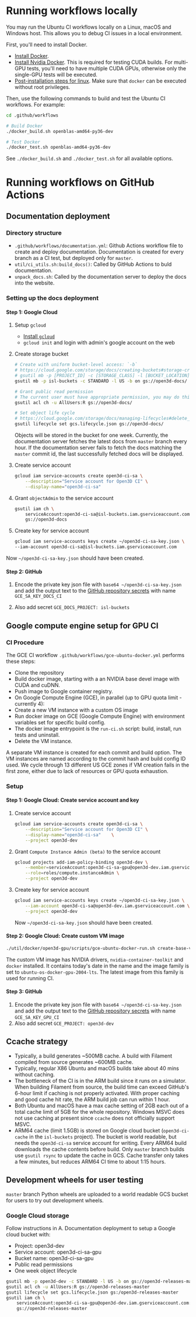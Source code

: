 # Running workflows locally

You may run the Ubuntu CI workflows locally on a Linux, macOS and Windows host.
This allows you to debug CI issues in a local environment.

First, you'll need to install Docker.

- [Install Docker](https://docs.docker.com/get-docker/).
- [Install Nvidia Docker](https://docs.nvidia.com/datacenter/cloud-native/container-toolkit/install-guide.html#setting-up-nvidia-container-toolkit). This
  is required for testing CUDA builds. For multi-GPU tests, you'll need to have
  multiple CUDA GPUs, otherwise only the single-GPU tests will be executed.
- [Post-installation steps for linux](https://docs.docker.com/engine/install/linux-postinstall/). Make sure that `docker` can be executed without root
  privileges.

Then, use the following commands to build and test the Ubuntu CI workflows.
For example:

```bash
cd .github/workflows

# Build Docker
./docker_build.sh openblas-amd64-py36-dev

# Test Docker
./docker_test.sh openblas-amd64-py36-dev
```

See `./docker_build.sh` and `./docker_test.sh` for all available options.

# Running workflows on GitHub Actions

## Documentation deployment

### Directory structure

- `.github/workflows/documentation.yml`: Github Actions workflow file to
  create and deploy documentation. Documentation is created for every branch
  as a CI test, but deployed only for `master`.
- `util/ci_utils.sh:build_docs()`: Called by GitHub Actions to buld documentation.
- `unpack_docs.sh`: Called by the documentation server to deploy the docs into
  the website.

### Setting up the docs deployment

#### Step 1: Google Cloud

1. Setup `gcloud`
    - [Install `gcloud`](https://cloud.google.com/sdk/install)
    - `gcloud init` and login with admin's google account on the web
2. Create storage bucket
    ```bash
    # Create with uniform bucket-level access: `-b`
    # https://cloud.google.com/storage/docs/creating-buckets#storage-create-bucket-gsutil
    # gsutil mb -p [PROJECT_ID] -c [STORAGE_CLASS] -l [BUCKET_LOCATION] -b on gs://[BUCKET_NAME]/
    gsutil mb -p isl-buckets -c STANDARD -l US -b on gs://open3d-docs/

    # Grant public read permission
    # The current user must have appropriate permission, you may do this in the web interface
    gsutil acl ch -u AllUsers:R gs://open3d-docs/

    # Set object life cycle
    # https://cloud.google.com/storage/docs/managing-lifecycles#delete_an_object
    gsutil lifecycle set gcs.lifecycle.json gs://open3d-docs/
    ```

    Objects will be stored in the bucket for one week. Currently, the
    documentation server fetches the latest docs from `master` branch every hour.
    If the documentation server fails to fetch the docs matching the `master`
    commit id, the last successfully fetched docs will be displayed.
3. Create service account
    ```bash
    gcloud iam service-accounts create open3d-ci-sa \
        --description="Service account for Open3D CI" \
        --display-name="open3d-ci-sa"
    ```
4. Grant `objectAdmin` to the service account
    ```bash
    gsutil iam ch \
        serviceAccount:open3d-ci-sa@isl-buckets.iam.gserviceaccount.com:objectAdmin \
        gs://open3d-docs
    ```
5. Create key for service account
    ```bash
    gcloud iam service-accounts keys create ~/open3d-ci-sa-key.json \
    --iam-account open3d-ci-sa@isl-buckets.iam.gserviceaccount.com
    ```

Now `~/open3d-ci-sa-key.json` should have been created.

#### Step 2: GitHub

1. Encode the private key json file with `base64 ~/open3d-ci-sa-key.json` and
    add the output text to the
    [GitHub repository secrets](https://github.com/isl-org/Open3D/settings/secrets)
    with name `GCE_SA_KEY_DOCS_CI`

2. Also add secret `GCE_DOCS_PROJECT: isl-buckets`

## Google compute engine setup for GPU CI

### CI Procedure

The GCE CI workflow `.github/workflows/gce-ubuntu-docker.yml` performs these steps:

- Clone the repository
- Build docker image, starting with a an NVIDIA base devel image with CUDA and
  cuDNN.
- Push image to Google container registry.
- On Google Compute Engine (GCE), in parallel (up to GPU quota limit - currently
  4):
- Create a new VM instance with a custom OS image
- Run docker image on GCE (Google Compute Engine) with environment variables
  set for specific build config.
- The docker image entrypoint is the `run-ci.sh` script: build, install, run
  tests and uninstall.
- Delete the VM instance.

A separate VM instance is created for each commit and build option. The VM
instances are named according to the commit hash and build config ID used. We
cycle through 13 different US GCE zones if VM creation fails in the first zone,
either due to lack of resources or GPU quota exhaustion.

### Setup

#### Step 1: Google Cloud: Create service account and key

1. Create service account
    ```bash
    gcloud iam service-accounts create open3d-ci-sa \
        --description="Service account for Open3D CI" \
        --display-name="open3d-ci-sa"    \
        --project open3d-dev
    ```
2. Grant `Compute Instance Admin (beta)` to the service account
    ```bash
    gcloud projects add-iam-policy-binding open3d-dev \
        --member=serviceAccount:open3d-ci-sa-gpu@open3d-dev.iam.gserviceaccount.com \
        --role=roles/compute.instanceAdmin \
        --project open3d-dev
    ```
3. Create key for service account
    ```bash
    gcloud iam service-accounts keys create ~/open3d-ci-sa-key.json \
        --iam-account open3d-ci-sa@open3d-dev.iam.gserviceaccount.com \
        --project open3d-dev
    ```
    Now `~/open3d-ci-sa-key.json` should have been created.

#### Step 2: Google Cloud: Create custom VM image

```bash
./util/docker/open3d-gpu/scripts/gce-ubuntu-docker-run.sh create-base-vm-image
```

The custom VM image has NVIDIA drivers, `nvidia-container-toolkit` and `docker`
installed. It contains today's date in the name and the image family is set to
`ubuntu-os-docker-gpu-2004-lts`. The latest image from this family is
used for running CI.

#### Step 3: GitHub

1.  Encode the private key json file with `base64 ~/open3d-ci-sa-key.json` and
    add the output text to the
    [GitHub repository secrets](https://github.com/isl-org/Open3D/settings/secrets)
    with name `GCE_SA_KEY_GPU_CI`
2.  Also add secret `GCE_PROJECT: open3d-dev`

## Ccache strategy

- Typically, a build generates ~500MB cache. A build with Filament compiled from
  source generates ~600MB cache.
- Typically, regular X86 Ubuntu and macOS builds take about 40 mins without
  caching.
- The bottleneck of the CI is in the ARM build since it runs on a simulator.
  When building Filament from source, the build time can exceed GitHub's 6-hour
  limit if caching is not properly activated. With proper caching and good cache
  hit rate, the ARM build job can run within 1 hour.
- Both Ubuntu and macOS have a max cache setting of 2GB each out of a total
  cache limit of 5GB for the whole repository. Windows MSVC does not use
  caching at present since `ccache` does not officially support MSVC.
- ARM64 cache (limit 1.5GB) is stored on Google cloud bucket
  (`open3d-ci-cache` in the `isl-buckets` project). The bucket is world
  readable, but needs the `open3d-ci-sa` service account for writing. Every
  ARM64 build downloads the cache contents before build. Only `master` branch
  builds use `gsutil rsync` to update the cache in GCS. Cache transfer only
  takes a few minutes, but reduces ARM64 CI time to about 1:15 hours.

## Development wheels for user testing

`master` branch Python wheels are uploaded to a world readable GCS bucket for
users to try out development wheels.

### Google Cloud storage

Follow instructions in A. Documentation deployment to setup a Google cloud
bucket with:

- Project: open3d-dev
- Service account: open3d-ci-sa-gpu
- Bucket name: open3d-ci-sa-gpu
- Public read permissions
- One week object lifecycle

```bash
gsutil mb -p open3d-dev -c STANDARD -l US -b on gs://open3d-releases-master
gsutil acl ch -u AllUsers:R gs://open3d-releases-master
gsutil lifecycle set gcs.lifecycle.json gs:/open3d-releases-master
gsutil iam ch \
    serviceAccount:open3d-ci-sa-gpu@open3d-dev.iam.gserviceaccount.com:objectAdmin \
    gs://open3d-releases-master
```
